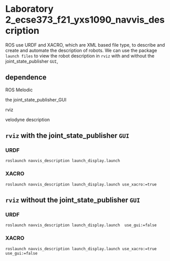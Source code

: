 # Laboratory 2_ecse373_f21_yxs1090_navvis_description
ROS use URDF and XACRO, which are XML based file type, to describe and create and automate the description of robots. We can use the package `launch files` to view the robot description in `rviz` with and without the joint_state_publisher `GUI`,
## dependence
ROS Melodic

the joint_state_publisher_GUI

rviz

velodyne description
## `rviz` with the joint_state_publisher `GUI`
### URDF
```
roslaunch navvis_description launch_display.launch
```
### XACRO
```
roslaunch navvis_description launch_display.launch use_xacro:=true
```

## `rviz` without the joint_state_publisher `GUI`
### URDF
```
roslaunch navvis_description launch_display.launch  use_gui:=false
```
### XACRO
```
roslaunch navvis_description launch_display.launch use_xacro:=true  use_gui:=false
```
